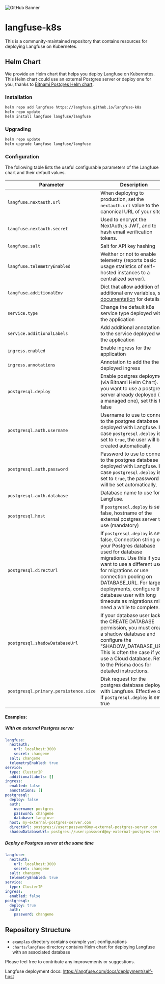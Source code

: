 ![GitHub Banner](https://github.com/langfuse/langfuse-k8s/assets/2834609/2982b65d-d0bc-4954-82ff-af8da3a4fac8)

# langfuse-k8s

This is a community-maintained repository that contains resources for deploying Langfuse on Kubernetes.

## Helm Chart
We provide an Helm chart that helps you deploy Langfuse on Kubernetes. This Helm chart could use an external Postgres server or deploy one for you, thanks to [Bitnami Postgres Helm chart](https://github.com/bitnami/charts/tree/main/bitnami/postgresql).

### Installation
```bash
helm repo add langfuse https://langfuse.github.io/langfuse-k8s
helm repo update
helm install langfuse langfuse/langfuse
```

### Upgrading
```bash
helm repo update
helm upgrade langfuse langfuse/langfuse
```

### Configuration
The following table lists the useful configurable parameters of the Langfuse chart and their default values.

| Parameter | Description | Default |
| --- | --- | --- |
| `langfuse.nextauth.url` | When deploying to production, set the `nextauth.url` value to the canonical URL of your site. | `localhost:3000` |
| `langfuse.nextauth.secret` | Used to encrypt the NextAuth.js JWT, and to hash email verification tokens. | `changeme` |
| `langfuse.salt` | Salt for API key hashing | `changeme` |
| `langfuse.telemetryEnabled` | Weither or not to enable telemetry (reports basic usage statistics of self-hosted instances to a centralized server). | `true` |
| `langfuse.additionalEnv` | Dict that allow addition of additional env variables, see [documentation](https://langfuse.com/docs/deployment/self-host#configuring-environment-variables) for details. | `[]` |
| `service.type` | Change the default k8s service type deployed with the application | `ClusterIP` |
| `service.additionalLabels` | Add additional annotations to the service deployed with the application | `[]` |
| `ingress.enabled` | Enable ingress for the application | `false` |
| `ingress.annotations` | Annotation to add the the deployed ingress | `[]` |
| `postgresql.deploy` | Enable postgres deployment (via Bitnami Helm Chart). If you want to use a postgres server already deployed (or a managed one), set this to false | `true` |
| `postgresql.auth.username` | Username to use to connect to the postgres database deployed with Langfuse. In case `postgresql.deploy` is set to `true`, the user will be created automatically. | `postgres` |
| `postgresql.auth.password` | Password to use to connect to the postgres database deployed with Langfuse. In case `postgresql.deploy` is set to `true`, the password will be set automatically. | `postgres` |
| `postgresql.auth.database` | Database name to use for Langfuse. | `langfuse` |
| `postgresql.host` | If `postgresql.deploy` is set to false, hostname of the external postgres server to use (mandatory) | `nil` |
| `postgresql.directUrl` | If `postgresql.deploy` is set to false, Connection string of your Postgres database used for database migrations. Use this if you want to use a different user for migrations or use connection pooling on DATABASE_URL. For large deployments, configure the database user with long timeouts as migrations might need a while to complete. | `nil` |
| `postgresql.shadowDatabaseUrl` | If your database user lacks the CREATE DATABASE permission, you must create a shadow database and configure the "SHADOW_DATABASE_URL". This is often the case if you use a Cloud database. Refer to the Prisma docs for detailed instructions. | `nil`
| `postgresql.primary.persistence.size` | Disk request for the postgres database deployed with Langfuse. Effective only if `postgresql.deploy` is set to true | `8Gi` |

#### Examples:

##### With an external Postgres server
```yaml
langfuse:
  nextauth:
    url: localhost:3000
    secret: changeme
  salt: changeme
  telemetryEnabled: true
service:
  type: ClusterIP
  additionalLabels: []
ingress:
  enabled: false
  annotations: []
postgresql:
  deploy: false
  auth:
    username: postgres
    password: changeme
    database: langfuse
  host: my-external-postgres-server.com
  directUrl: postgres://user:password@my-external-postgres-server.com
  shadowDatabaseUrl: postgres://user:password@my-external-postgres-server.com
```

##### Deploy a Postgres server at the same time
```yaml
langfuse:
  nextauth:
    url: localhost:3000
    secret: changeme
  salt: changeme
  telemetryEnabled: true
service:
  type: ClusterIP
ingress:
  enabled: false
postgresql:
  deploy: true
  auth:
    password: changeme
```


## Repository Structure
- `examples` directory contains example `yaml` configurations
- `charts/langfuse` directory contains Helm chart for deploying Langfuse with an associated database


Please feel free to contribute any improvements or suggestions.

Langfuse deployment docs: https://langfuse.com/docs/deployment/self-host